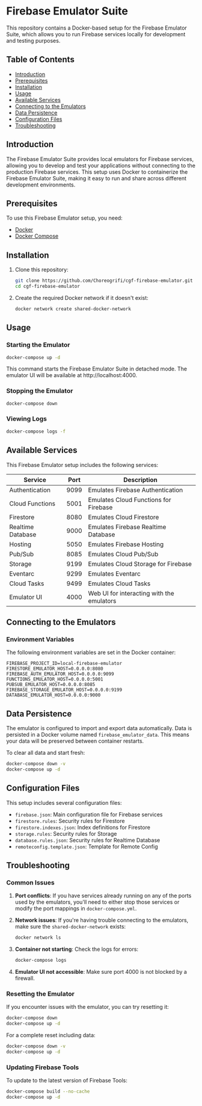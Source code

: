 # Firebase Emulator Suite

This repository contains a Docker-based setup for the Firebase Emulator Suite, which allows you to run Firebase services locally for development and testing purposes.

## Table of Contents

- [Introduction](#introduction)
- [Prerequisites](#prerequisites)
- [Installation](#installation)
- [Usage](#usage)
- [Available Services](#available-services)
- [Connecting to the Emulators](#connecting-to-the-emulators)
- [Data Persistence](#data-persistence)
- [Configuration Files](#configuration-files)
- [Troubleshooting](#troubleshooting)

## Introduction

The Firebase Emulator Suite provides local emulators for Firebase services, allowing you to develop and test your applications without connecting to the production Firebase services. This setup uses Docker to containerize the Firebase Emulator Suite, making it easy to run and share across different development environments.

## Prerequisites

To use this Firebase Emulator setup, you need:

- [Docker](https://docs.docker.com/get-docker/)
- [Docker Compose](https://docs.docker.com/compose/install/)

## Installation

1. Clone this repository:
   ```bash
   git clone https://github.com/Choreogrifi/cgf-firebase-emulator.git
   cd cgf-firebase-emulator
   ```

2. Create the required Docker network if it doesn't exist:
   ```bash
   docker network create shared-docker-network
   ```

## Usage

### Starting the Emulator

```bash
docker-compose up -d
```

This command starts the Firebase Emulator Suite in detached mode. The emulator UI will be available at http://localhost:4000.

### Stopping the Emulator

```bash
docker-compose down
```

### Viewing Logs

```bash
docker-compose logs -f
```

## Available Services

This Firebase Emulator setup includes the following services:

| Service | Port | Description |
|---------|------|-------------|
| Authentication | 9099 | Emulates Firebase Authentication |
| Cloud Functions | 5001 | Emulates Cloud Functions for Firebase |
| Firestore | 8080 | Emulates Cloud Firestore |
| Realtime Database | 9000 | Emulates Firebase Realtime Database |
| Hosting | 5050 | Emulates Firebase Hosting |
| Pub/Sub | 8085 | Emulates Cloud Pub/Sub |
| Storage | 9199 | Emulates Cloud Storage for Firebase |
| Eventarc | 9299 | Emulates Eventarc |
| Cloud Tasks | 9499 | Emulates Cloud Tasks |
| Emulator UI | 4000 | Web UI for interacting with the emulators |

## Connecting to the Emulators


### Environment Variables

The following environment variables are set in the Docker container:

```
FIREBASE_PROJECT_ID=local-firebase-emulator
FIRESTORE_EMULATOR_HOST=0.0.0.0:8080
FIREBASE_AUTH_EMULATOR_HOST=0.0.0.0:9099
FUNCTIONS_EMULATOR_HOST=0.0.0.0:5001
PUBSUB_EMULATOR_HOST=0.0.0.0:8085
FIREBASE_STORAGE_EMULATOR_HOST=0.0.0.0:9199
DATABASE_EMULATOR_HOST=0.0.0.0:9000
```

## Data Persistence

The emulator is configured to import and export data automatically. Data is persisted in a 
Docker volume named `firebase_emulator_data`. This means your data will be preserved between container restarts.

To clear all data and start fresh:

```bash
docker-compose down -v
docker-compose up -d
```

## Configuration Files

This setup includes several configuration files:

- `firebase.json`: Main configuration file for Firebase services
- `firestore.rules`: Security rules for Firestore
- `firestore.indexes.json`: Index definitions for Firestore
- `storage.rules`: Security rules for Storage
- `database.rules.json`: Security rules for Realtime Database
- `remoteconfig.template.json`: Template for Remote Config

## Troubleshooting

### Common Issues

1. **Port conflicts**: If you have services already running on any of the ports used by the emulators, you'll need to either stop those services or modify the port mappings in `docker-compose.yml`.

2. **Network issues**: If you're having trouble connecting to the emulators, make sure the `shared-docker-network` exists:
   ```bash
   docker network ls
   ```

3. **Container not starting**: Check the logs for errors:
   ```bash
   docker-compose logs
   ```

4. **Emulator UI not accessible**: Make sure port 4000 is not blocked by a firewall.

### Resetting the Emulator

If you encounter issues with the emulator, you can try resetting it:

```bash
docker-compose down
docker-compose up -d
```

For a complete reset including data:

```bash
docker-compose down -v
docker-compose up -d
```

### Updating Firebase Tools

To update to the latest version of Firebase Tools:

```bash
docker-compose build --no-cache
docker-compose up -d
```
